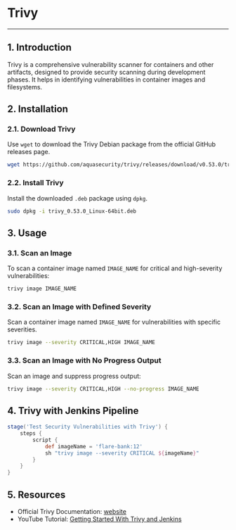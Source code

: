# Trivy

---

## 1. Introduction

Trivy is a comprehensive vulnerability scanner for containers and other artifacts, designed to provide security scanning during development phases. It helps in identifying vulnerabilities in container images and filesystems.

## 2. Installation

### 2.1. Download Trivy

Use `wget` to download the Trivy Debian package from the official GitHub releases page.

```bash
wget https://github.com/aquasecurity/trivy/releases/download/v0.53.0/trivy_0.53.0_Linux-64bit.deb
```

### 2.2. Install Trivy

Install the downloaded `.deb` package using `dpkg`.

```bash
sudo dpkg -i trivy_0.53.0_Linux-64bit.deb
```

## 3. Usage

### 3.1. Scan an Image

To scan a container image named `IMAGE_NAME` for critical and high-severity vulnerabilities:

```bash
trivy image IMAGE_NAME
```

### 3.2. Scan an Image with Defined Severity

Scan a container image named `IMAGE_NAME` for vulnerabilities with specific severities.

```bash
trivy image --severity CRITICAL,HIGH IMAGE_NAME
```

### 3.3. Scan an Image with No Progress Output

Scan an image and suppress progress output:

```bash
trivy image --severity CRITICAL,HIGH --no-progress IMAGE_NAME
```

## 4. Trivy with Jenkins Pipeline

```groovy
stage('Test Security Vulnerabilities with Trivy') {
    steps {
        script {
            def imageName = 'flare-bank:12'
            sh "trivy image --severity CRITICAL ${imageName}"
        }
    }
}
```

## 5. Resources

- Official Trivy Documentation: [website](https://aquasecurity.github.io/trivy/v0.53/)
- YouTube Tutorial: [Getting Started With Trivy and Jenkins](https://www.youtube.com/watch?v=MWe01VdwuMA)
